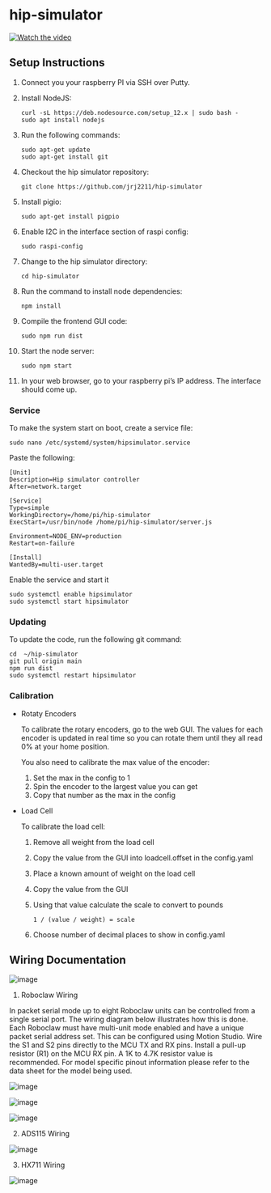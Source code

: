 # hip-simulator

[![Watch the video](https://img.youtube.com/vi/GWS1tOsrW-c/hqdefault.jpg)](https://youtu.be/GWS1tOsrW-c)


## Setup Instructions

1. Connect you your raspberry PI via SSH over Putty.

2. Install NodeJS:

   ```'
   curl -sL https://deb.nodesource.com/setup_12.x | sudo bash -
   sudo apt install nodejs
   ```
   
3. Run the following commands:

   ```
   sudo apt-get update
   sudo apt-get install git
   ```
   
4. Checkout the hip simulator repository:

   ```
   git clone https://github.com/jrj2211/hip-simulator
   ```
   
5. Install pigio:

   ```
   sudo apt-get install pigpio
   ```

6. Enable I2C in the interface section of raspi config:

   ```
   sudo raspi-config
   ```
   
7. Change to the hip simulator directory:

   ```
   cd hip-simulator
   ```
   
8. Run the command to install node dependencies:

   ```
   npm install
   ```
   
8. Compile the frontend GUI code:

    ```
    sudo npm run dist
    ```
   
8. Start the node server:

    ```
    sudo npm start
    ```
    
9. In your web browser, go to your raspberry pi’s IP address. The interface should come up.

### Service

To make the system start on boot, create a service file: 

   ```
   sudo nano /etc/systemd/system/hipsimulator.service
   ```

Paste the following:

   ```
   [Unit]
   Description=Hip simulator controller
   After=network.target

   [Service]
   Type=simple
   WorkingDirectory=/home/pi/hip-simulator
   ExecStart=/usr/bin/node /home/pi/hip-simulator/server.js

   Environment=NODE_ENV=production
   Restart=on-failure

   [Install]
   WantedBy=multi-user.target
   ```

Enable the service and start it

   ```
   sudo systemctl enable hipsimulator
   sudo systemctl start hipsimulator
   ```
   
### Updating

To update the code, run the following git command:

```
cd  ~/hip-simulator
git pull origin main
npm run dist
sudo systemctl restart hipsimulator
```

### Calibration


- Rotaty Encoders

  To calibrate the rotary encoders, go to the web GUI. The values for each encoder is updated in real time so you can rotate them until they all read 0% at your home position.
  
  You also need to calibrate the max value of the encoder:
  
  1. Set the max in the config to 1
  2. Spin the encoder to the largest value you can get
  3. Copy that number as the max in the config

- Load Cell

  To calibrate the load cell:

   1. Remove all weight from the load cell
   2. Copy the value from the GUI into loadcell.offset in the config.yaml
   3. Place a known amount of weight on the load cell
   4. Copy the value from the GUI
   5. Using that value calculate the scale to convert to pounds

      `1 / (value / weight) = scale`
      
   6. Choose number of decimal places to show in config.yaml

## Wiring Documentation

![image](https://user-images.githubusercontent.com/6005836/118934807-9facb800-b8ff-11eb-8480-3f085804fcc0.png)


1. Roboclaw Wiring

In packet serial mode up to eight Roboclaw units can be controlled from a single serial port.
The wiring diagram below illustrates how this is done. Each Roboclaw must have multi-unit
mode enabled and have a unique packet serial address set. This can be configured using Motion
Studio. Wire the S1 and S2 pins directly to the MCU TX and RX pins. Install a pull-up resistor
(R1) on the MCU RX pin. A 1K to 4.7K resistor value is recommended. For model specific pinout
information please refer to the data sheet for the model being used.

![image](https://user-images.githubusercontent.com/6005836/118936032-02eb1a00-b901-11eb-8f52-f4ff420b87d3.png)

![image](https://user-images.githubusercontent.com/6005836/118936958-e1d6f900-b901-11eb-8e7e-3194bf1c61b1.png)

![image](https://user-images.githubusercontent.com/6005836/118938323-5d857580-b903-11eb-8089-034543a6cef4.png)

2. ADS115 Wiring

![image](https://user-images.githubusercontent.com/6005836/118934851-ae936a80-b8ff-11eb-82e4-4a669a4d3876.png)

3. HX711 Wiring

![image](https://user-images.githubusercontent.com/6005836/118934891-bb17c300-b8ff-11eb-8c3f-f2cf5466de03.png)

